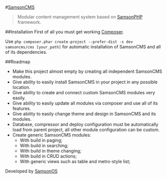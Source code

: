 #[SamsonCMS](http://samsoncms.com)

>Modular content management system based on [SamsonPHP](http://samsonphp.com) framework.

##Installation 
First of all you must get working [Composer](http://getcomposer.org).

Use ```php composer.phar create-project --prefer-dist -s dev samsoncms/cms [your_path]``` for automatic installation of SamsonCMS
and all of its dependencies.

##Roadmap
* Make this project almost empty by creating all independent SamsonCMS modules.
* Give ability to easily install SamsonCMS in your project in any possible location.
* Give ability to create and connect custom SamsonCMS modules very easily.
* Give ability to easily update all modules via composer and use all of its features.
* Give ability to easily change theme and design in SamsonCMS and its modules.
* Database, compressor and deploy configuration must be automatically load from parent project, all other
module configuration can be custom.
* Create generic SamsonCMS modules:
    * With build in paging;
    * With build in searching;
    * With build in theme changing;
    * With build in CRUD actions;
    * With generic views such as table and metro-style list;

Developed by [SamsonOS](http://samsonos.com/)
